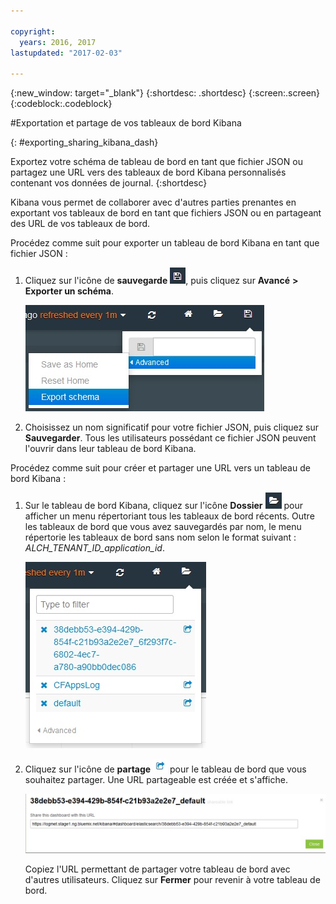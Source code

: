 ```yaml
---

copyright:
  years: 2016, 2017
lastupdated: "2017-02-03"

---
```


<!-- Common attributes used in the template are defined as follows: -->
{:new_window: target="_blank"}
{:shortdesc: .shortdesc}
{:screen:.screen}
{:codeblock:.codeblock}


#Exportation et partage de vos tableaux de bord Kibana
<!-- for example, Uploading your data -->
{: #exporting_sharing_kibana_dash}
<!-- Provide an appropriate ID above -->

<!-- The short description section should include a sentence describing why this task is needed. For search engine optimization, include the service long name and "Bluemix". For example: -->

Exportez votre schéma de tableau de bord en tant que fichier JSON ou partagez une URL vers des tableaux de bord Kibana personnalisés contenant vos données de journal. 
{:shortdesc}

<!-- Include a sentence to briefly introduce the steps/subtopics. Example: -->
Kibana vous permet de collaborer avec d'autres parties prenantes en exportant vos tableaux de bord en tant que fichiers JSON ou en partageant des URL de vos tableaux de bord.

Procédez comme suit pour exporter un tableau de bord Kibana en tant que fichier JSON :

1. Cliquez sur l'icône de **sauvegarde** ![](images/logging_save.jpg), puis cliquez sur **Avancé** **>** **Exporter un schéma**.

    ![Exportation d'un tableau de bord en tant que fichier JSON](images/logging_export_json.jpg)

2. Choisissez un nom significatif pour votre fichier JSON, puis cliquez sur **Sauvegarder**. Tous les utilisateurs possédant ce fichier JSON peuvent l'ouvrir dans leur tableau de bord Kibana. 

Procédez comme suit pour créer et partager une URL vers un tableau de bord Kibana :

1. Sur le tableau de bord Kibana, cliquez sur l'icône **Dossier** ![](images/logging_folder.jpg) pour afficher un menu répertoriant tous les tableaux de bord récents. Outre les tableaux de bord que vous avez sauvegardés par nom, le menu répertorie les tableaux de bord sans nom selon le format suivant : *ALCH_TENANT_ID_application_id*. 

    ![Liste de tableaux de bord](images/logging_list_of_dashboards.jpg)

2. Cliquez sur l'icône de **partage** ![](images/logging_create_url.jpg) pour le tableau de bord que vous souhaitez partager. Une URL partageable est créée et s'affiche. 

    ![Sous-fenêtre URL partageable](images/logging_shareable_link_popup.jpg)

    Copiez l'URL permettant de partager votre tableau de bord avec d'autres utilisateurs. Cliquez sur **Fermer** pour revenir à votre tableau de bord.
